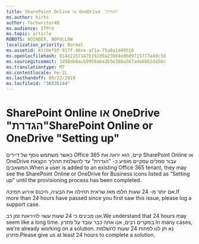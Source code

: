 ```yaml
---
title: SharePoint Online או OneDrive 'הגדרה'
ms.author: kirks
author: Techwriter40
ms.audience: ITPro
ms.topic: article
ROBOTS: NOINDEX, NOFOLLOW
localization_priority: Normal
ms.assetid: 8110efbf-917f-46ce-af1a-75a8a1d49510
ms.openlocfilehash: 814e2157147b192d9a23084ed6d9715777a4dc3d
ms.sourcegitcommit: 1d98db8acb9959aba3b5e308a567ade6b62da56c
ms.translationtype: MT
ms.contentlocale: he-IL
ms.lasthandoff: 08/22/2019
ms.locfileid: "36535144"
---
```

# <a name="sharepoint-online-or-onedrive-setting-up"></a><span data-ttu-id="b7b0f-102">SharePoint Online או OneDrive "הגדרת"</span><span class="sxs-lookup"><span data-stu-id="b7b0f-102">SharePoint Online or OneDrive "Setting up"</span></span>

<span data-ttu-id="b7b0f-103">כאשר משתמש נוסף של דיירים Office 365 קיים, הוא יראה את SharePoint Online או OneDrive עבור סמלים עסקיים מופיע כ- "הגדרת" עד להשלמת תהליך הקצאת המשאבים.</span><span class="sxs-lookup"><span data-stu-id="b7b0f-103">When a user is added to an existing Office 365 tenant, they may see the SharePoint Online or OneDrive for Business icons listed as "Setting up" until the provisioning process has been completed.</span></span>

<span data-ttu-id="b7b0f-104">אם יותר מ- 24 שעות חלפו מאז שראית תחילה את הבעיה, היכנס אירוע תמיכה.</span><span class="sxs-lookup"><span data-stu-id="b7b0f-104">If more than 24 hours have passed since you first saw this issue, please log a support case.</span></span>

<span data-ttu-id="b7b0f-105">אנו מבינים כי 24 שעות עשוי להיראות זמן רב.</span><span class="sxs-lookup"><span data-stu-id="b7b0f-105">We understand that 24 hours may seem like a long time.</span></span> <span data-ttu-id="b7b0f-106">במקרים רבים, אנו אתה כבר עובד על פתרון.</span><span class="sxs-lookup"><span data-stu-id="b7b0f-106">In many cases, we're already working on a solution.</span></span> <span data-ttu-id="b7b0f-107">נא תן לנו לפחות 24 שעות להשלמת פתרון.</span><span class="sxs-lookup"><span data-stu-id="b7b0f-107">Please give us at least 24 hours to complete a solution.</span></span>

